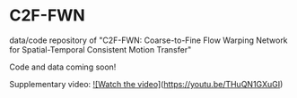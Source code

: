 # C2F-FWN
data/code repository of "C2F-FWN: Coarse-to-Fine Flow Warping Network for Spatial-Temporal Consistent Motion Transfer"

Code and data coming soon!

Supplementary video:
[![Watch the video]](https://img.youtube.com/vi/THuQN1GXuGI/0.jpg)(https://youtu.be/THuQN1GXuGI)
